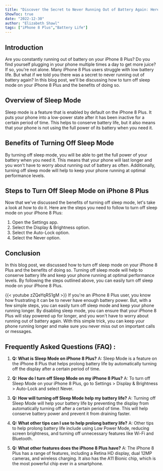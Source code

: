 ```yaml
---
title: "Discover the Secret to Never Running Out of Battery Again: Here's How to Turn Off Sleep Mode on iPhone 8 Plus!"
ShowToc: true 
date: "2022-12-30"
author: "Elizabeth Shawl" 
tags: ["iPhone 8 Plus","Battery Life"]
---
```

## Introduction 

Are you constantly running out of battery on your iPhone 8 Plus? Do you find yourself plugging in your phone multiple times a day to get more juice? If so, you're not alone. Many iPhone 8 Plus users struggle with low battery life. But what if we told you there was a secret to never running out of battery again? In this blog post, we'll be discussing how to turn off sleep mode on your iPhone 8 Plus and the benefits of doing so. 

## Overview of Sleep Mode

Sleep mode is a feature that is enabled by default on the iPhone 8 Plus. It puts your phone into a low-power state after it has been inactive for a certain period of time. This helps to conserve battery life, but it also means that your phone is not using the full power of its battery when you need it. 

## Benefits of Turning Off Sleep Mode

By turning off sleep mode, you will be able to get the full power of your battery when you need it. This means that your phone will last longer and you won't have to worry about running out of battery as often. Additionally, turning off sleep mode will help to keep your phone running at optimal performance levels. 

## Steps to Turn Off Sleep Mode on iPhone 8 Plus

Now that we've discussed the benefits of turning off sleep mode, let's take a look at how to do it. Here are the steps you need to follow to turn off sleep mode on your iPhone 8 Plus: 

1. Open the Settings app. 
2. Select the Display & Brightness option. 
3. Select the Auto-Lock option. 
4. Select the Never option. 

## Conclusion 

In this blog post, we discussed how to turn off sleep mode on your iPhone 8 Plus and the benefits of doing so. Turning off sleep mode will help to conserve battery life and keep your phone running at optimal performance levels. By following the steps outlined above, you can easily turn off sleep mode on your iPhone 8 Plus.

{{< youtube zZQeYqRS1gM >}} 
If you're an iPhone 8 Plus user, you know how frustrating it can be to never have enough battery power. But, with a few simple steps, you can easily turn off sleep mode and keep your phone running longer. By disabling sleep mode, you can ensure that your iPhone 8 Plus will stay powered up for longer, and you won't have to worry about running out of battery again. With this simple trick, you can keep your phone running longer and make sure you never miss out on important calls or messages.

## Frequently Asked Questions (FAQ) :
1. **Q: What is Sleep Mode on iPhone 8 Plus?**
A: Sleep Mode is a feature on the iPhone 8 Plus that helps prolong battery life by automatically turning off the display after a certain period of time.

2. **Q: How do I turn off Sleep Mode on my iPhone 8 Plus?**
A: To turn off Sleep Mode on your iPhone 8 Plus, go to Settings > Display & Brightness > Auto-Lock and select Never.

3. **Q: How will turning off Sleep Mode help my battery life?**
A: Turning off Sleep Mode will help your battery life by preventing the display from automatically turning off after a certain period of time. This will help conserve battery power and prevent it from draining faster.

4. **Q: What other tips can I use to help prolong battery life?**
A: Other tips to help prolong battery life include using Low Power Mode, reducing screen brightness, and turning off unnecessary features like Wi-Fi and Bluetooth.

5. **Q: What other features does the iPhone 8 Plus have?**
A: The iPhone 8 Plus has a range of features, including a Retina HD display, dual 12MP cameras, and wireless charging. It also has the A11 Bionic chip, which is the most powerful chip ever in a smartphone.



